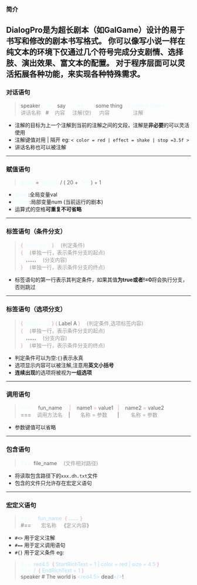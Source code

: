 ### 简介
DialogPro是为**超长剧本**（如GalGame）设计的**易于书写和修改**的剧本书写格式。
你可以像写小说一样在**纯文本**的环境下仅通过几个符号完成分支剧情、选择肢、演出效果、富文本的配置。
对于程序层面可以灵活拓展各种功能，来实现各种特殊需求。
---
### 对话语句
> speaker&nbsp;&nbsp;&nbsp;&nbsp;
> <span style="color:#DDFFFF">#</span>&emsp;
> say&nbsp;&nbsp;&nbsp;&nbsp;&nbsp;&nbsp;&nbsp;
> <span style="color:#DDFFFF"><></span>&emsp;&emsp;
> some&nbsp;thing&nbsp;&nbsp;
> <span style="color:#DDFFFF">< color = blue ></span>
> <br>
> <span style="color:#999999">
> 讲话名称&nbsp;&nbsp;
> <b>#</b>&nbsp;&nbsp;&nbsp;
> 内容&nbsp;&nbsp;&nbsp;&nbsp;
> 注解(空)&emsp;&nbsp;
> 内容&nbsp;&emsp;&emsp;&emsp;&emsp;
> 注解 
> </span>
- 注解的目标为上一个注解到当前的注解之间的文段，注解是**非必要**的可以灵活使用
- 注解键值对用 | 隔开 eg:  `< color = red | effect = shake | stop =3.5f >`
- 讲话名称也可以被注解
---
### 赋值语句 
> <span style="color:#DDFFFF">@val</span>
> &nbsp;=&nbsp;
> <span style="color:#DDFFFF">@num</span>
> &nbsp;/&nbsp;(&nbsp;20&nbsp;+&nbsp;
> <span style="color:#DDFFFF">*m</span>
> &nbsp;)&nbsp;+&nbsp;1
- <span style="color:#DDFFFF">@val</span> :全局变量val
- <span style="color:#DDFFFF">*num</span> :局部变量num (当前运行的剧本)
- 运算式的空格**可重复不可省略**
---
### 标签语句（条件分支）
> <span style="color:#EE99AA">{</span>
> <span style="color:#DDFFFF"> *num == 2 </span>
> <span style="color:#EE99AA">}</span>
> &emsp;<span style="color:#999999">(判定条件)</span><br>
> <span style="color:#EE99AA">{</span>
> &emsp;<span style="color:#999999">(单独一行，表示条件分支的起点)</span><br>
> &emsp;<b>......</b>
> &emsp;<span style="color:#999999">(分支内容)</span><br>
> <span style="color:#EE99AA">}
> &emsp;<span style="color:#999999">(单独一行，表示条件分支的终点)</span></span>
- 标签语句的第一行表示其判定条件，如果其值**为true或者!=0**将会执行分支，否则跳过
---
### 标签语句（选项分支）
> <span style="color:#EE99AA">{</span>
> <span style="color:#DDFFFF"> *num == 2 </span>
> <span style="color:#EE99AA">}</span>
> <span style="color:#EE99AA">(</span>
>  Label A 
> <span style="color:#EE99AA">)</span>
> &emsp;<span style="color:#999999">(判定条件,选项标签内容)</span><br>
> <span style="color:#EE99AA">{</span>
> &emsp;<span style="color:#999999">(单独一行，表示条件分支的起点)</span></span><br>
> &emsp;<b>......</b>
> &emsp;<span style="color:#999999">(分支内容)</span></span><br>
> <span style="color:#EE99AA">}</span>
> &emsp;<span style="color:#999999">(单独一行，表示条件分支的终点)</span></span><br>
- 判定条件可以为空:`{}`表示永真
- 选项显示内容可以被注解,注意用**英文小括号**
- **连续出现**的选项将被视为**一组选项**
---
### 调用语句
> <span style="color:#DDFFFF">===</span>
> &nbsp;&nbsp;&nbsp;
> fun_name&nbsp;&nbsp;&nbsp;&nbsp;
> <span style="color:#EE99AA">|</span>
> &nbsp;&nbsp;
> name1
> <span style="color:#EE99AA"> = </span>
> value1&nbsp;&nbsp;
> <span style="color:#EE99AA">|</span>
> &nbsp;&nbsp;
> name2
> <span style="color:#EE99AA"> = </span>
> value2
> <br>
> <span style="color:#999999">
> <b>===</b>&nbsp;&nbsp;&nbsp;
> 调用方法名&nbsp;&nbsp;&nbsp;
> <b>|</b>&nbsp;&nbsp;&nbsp;&nbsp;&nbsp;&nbsp;
> 名称 = 参数&nbsp;&nbsp;&nbsp;&nbsp;&nbsp;&nbsp;
> <b>|</b>&nbsp;&nbsp;&nbsp;&nbsp;&nbsp;&nbsp;&nbsp;
> 名称 = 参数
> </span>
- 参数键值可以省略
---
### 包含语句
> <span style="color:#DDFFFF">#++</span>&nbsp;
> file_name
> &emsp;<span style="color:#999999">(文件相对路径)</span>
- 将读取包含路径下的`xxx.dh.txt`文件
- 包含的文件只允许存在宏定义语句
---
### 宏定义语句
> <span style="color:#DDFFFF">#==</span>
> &nbsp;&nbsp;&nbsp;
> <span style="color:#AADDFF">fun_name</span>&nbsp;
> <span style="color:#EE99AA">{</span>
> <b><span style="color:#AADDFF">......</span></b>
> <span style="color:#EE99AA">}</span>
> <br>
> <span style="color:#999999">
> <b>#==</b>&nbsp;&nbsp;&nbsp;&nbsp;&nbsp;&nbsp;
> 宏名称&nbsp;&nbsp;&nbsp;&nbsp;
> <b>{</b>定义内容<b>}</b>
> </span>
- `#<>` 用于定义注解
- `#==` 用于定义调用语句
- `#{}` 用于定义条件
eg: 
> <span style="color:#DDFFFF">#<></span>&nbsp;
> <span style="color:#AADDFF">red4.5</span>&nbsp;
> <span style="color:#EE99AA">{</span>
> <span style="color:#AADDFF">StartRichText = 1 | color = red | size = 4.5</span>
> <span style="color:#EE99AA">}</span><br>
> <span style="color:#DDFFFF">#<></span>&nbsp;
> <span style="color:#AADDFF">/</span>&nbsp;
> <span style="color:#EE99AA">{</span>
> <span style="color:#AADDFF">EndRichText = 1</span>
> <span style="color:#EE99AA">}</span>
> <br>
> speaker # The world is 
> <span style="color:#AADDFF"><red4.5></span>
> dead<span style="color:#AADDFF"></></span>!